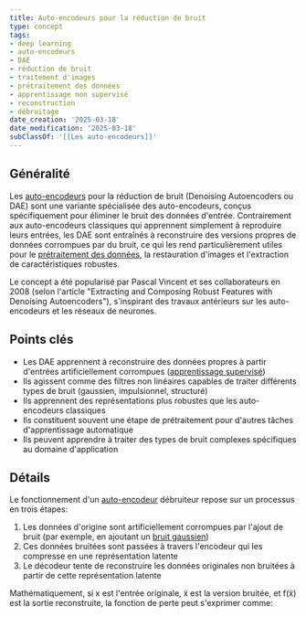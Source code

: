 ```yaml
---
title: Auto-encodeurs pour la réduction de bruit
type: concept
tags:
- deep learning
- auto-encodeurs
- DAE
- réduction de bruit
- traitement d'images
- prétraitement des données
- apprentissage non supervisé
- reconstruction
- débruitage
date_creation: '2025-03-18'
date_modification: '2025-03-18'
subClassOf: '[[Les auto-encodeurs]]'
---
```

## Généralité

Les [auto-encodeurs](https://fr.wikipedia.org/wiki/Autoencodeur) pour la réduction de bruit (Denoising Autoencoders ou DAE) sont une variante spécialisée des auto-encodeurs, conçus spécifiquement pour éliminer le bruit des données d'entrée. Contrairement aux auto-encodeurs classiques qui apprennent simplement à reproduire leurs entrées, les DAE sont entraînés à reconstruire des versions propres de données corrompues par du bruit, ce qui les rend particulièrement utiles pour le [prétraitement des données](https://fr.wikipedia.org/wiki/Pr%C3%A9traitement_de_donn%C3%A9es), la restauration d'images et l'extraction de caractéristiques robustes.

Le concept a été popularisé par Pascal Vincent et ses collaborateurs en 2008 (selon l'article "Extracting and Composing Robust Features with Denoising Autoencoders"), s'inspirant des travaux antérieurs sur les auto-encodeurs et les réseaux de neurones.

## Points clés

- Les DAE apprennent à reconstruire des données propres à partir d'entrées artificiellement corrompues ([apprentissage supervisé](https://fr.wikipedia.org/wiki/Apprentissage_supervis%C3%A9))
- Ils agissent comme des filtres non linéaires capables de traiter différents types de bruit (gaussien, impulsionnel, structuré)
- Ils apprennent des représentations plus robustes que les auto-encodeurs classiques
- Ils constituent souvent une étape de prétraitement pour d'autres tâches d'apprentissage automatique
- Ils peuvent apprendre à traiter des types de bruit complexes spécifiques au domaine d'application

## Détails

Le fonctionnement d'un [auto-encodeur](https://fr.wikipedia.org/wiki/Auto-encodeur) débruiteur repose sur un processus en trois étapes:

1. Les données d'origine sont artificiellement corrompues par l'ajout de bruit (par exemple, en ajoutant un [bruit gaussien](https://fr.wikipedia.org/wiki/Bruit_gaussien))
2. Ces données bruitées sont passées à travers l'encodeur qui les compresse en une représentation latente
3. Le décodeur tente de reconstruire les données originales non bruitées à partir de cette représentation latente

Mathématiquement, si x est l'entrée originale, x̃ est la version bruitée, et f(x̃) est la sortie reconstruite, la fonction de perte peut s'exprimer comme: